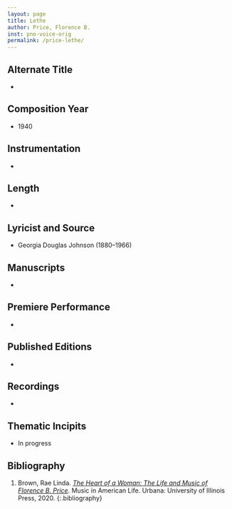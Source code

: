 ```yaml
---
layout: page
title: Lethe
author: Price, Florence B.
inst: pno-voice-orig
permalink: /price-lethe/
---
```


## Alternate Title
- 

## Composition Year
- 1940

## Instrumentation
- 

## Length
- 

## Lyricist and Source
- Georgia Douglas Johnson (1880&ndash;1966)

## Manuscripts
- 

## Premiere Performance
- 

## Published Editions
- 

## Recordings
- 

## Thematic Incipits
- In progress

## Bibliography
1. Brown, Rae Linda. <a href="https://www.worldcat.org/title/1122800180" target="_blank">*The Heart of a Woman: The Life and Music of Florence B. Price*</a>. Music in American Life. Urbana: University of Illinois Press, 2020.
{:.bibliography}
